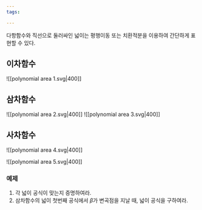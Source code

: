 ```yaml
---
tags:

---
```

다항함수와 직선으로 둘러싸인 넓이는 평행이동 또는 치환적분을 이용하여 간단하게 표현할 수 있다.
## 이차함수
![[polynomial area 1.svg|400]]

## 삼차함수
![[polynomial area 2.svg|400]]
![[polynomial area 3.svg|400]]
## 사차함수
![[polynomial area 4.svg|400]]

![[polynomial area 5.svg|400]]

### 예제
1. 각 넓이 공식이 맞는지 증명하여라.
2. 삼차함수의 넓이 첫번째 공식에서 $\beta$가 변곡점을 지날 때, 넓이 공식을 구하여라.